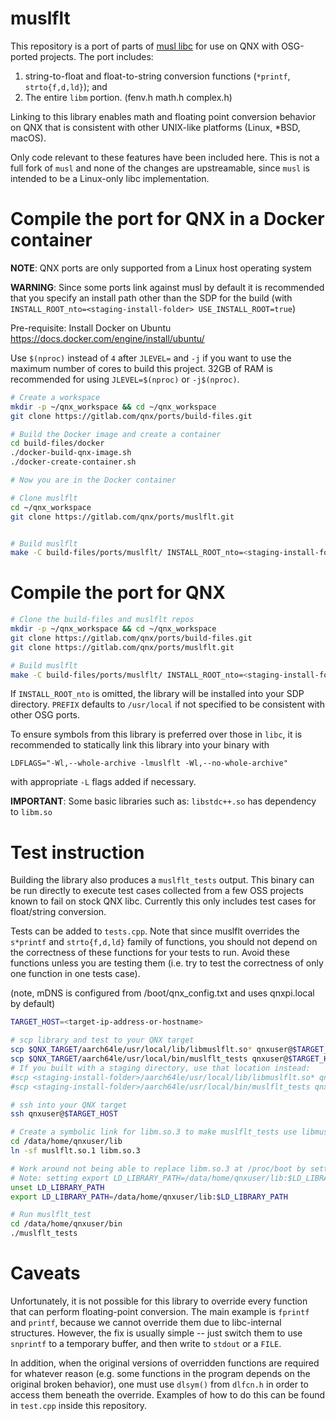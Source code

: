 muslflt
===

This repository is a port of parts of [musl libc](http://musl.libc.org/) for use on QNX with OSG-ported projects. The port includes:

1. string-to-float and float-to-string conversion functions (`*printf`, `strto{f,d,ld}`); and
2. The entire `libm` portion. (fenv.h math.h complex.h)

Linking to this library enables math and floating point conversion behavior on QNX that is consistent with other UNIX-like platforms (Linux, \*BSD, macOS).

Only code relevant to these features have been included here. This is not a full fork of `musl` and none of the changes are upstreamable, since `musl` is intended to be a Linux-only libc implementation.

# Compile the port for QNX in a Docker container

**NOTE**: QNX ports are only supported from a Linux host operating system

**WARNING**: Since some ports link against musl by default it is recommended that you specify an install path other than the SDP for the build (with `INSTALL_ROOT_nto=<staging-install-folder> USE_INSTALL_ROOT=true`)

Pre-requisite: Install Docker on Ubuntu https://docs.docker.com/engine/install/ubuntu/

Use `$(nproc)` instead of `4` after `JLEVEL=` and `-j` if you want to use the maximum number of cores to build this project.
32GB of RAM is recommended for using `JLEVEL=$(nproc)` or `-j$(nproc)`.

```bash
# Create a workspace
mkdir -p ~/qnx_workspace && cd ~/qnx_workspace
git clone https://gitlab.com/qnx/ports/build-files.git

# Build the Docker image and create a container
cd build-files/docker
./docker-build-qnx-image.sh
./docker-create-container.sh

# Now you are in the Docker container

# Clone muslflt
cd ~/qnx_workspace
git clone https://gitlab.com/qnx/ports/muslflt.git


# Build muslflt
make -C build-files/ports/muslflt/ INSTALL_ROOT_nto=<staging-install-folder> USE_INSTALL_ROOT=true install QNX_PROJECT_ROOT="$(pwd)/muslflt" -j4
```

# Compile the port for QNX
```bash
# Clone the build-files and muslflt repos
mkdir -p ~/qnx_workspace && cd ~/qnx_workspace
git clone https://gitlab.com/qnx/ports/build-files.git
git clone https://gitlab.com/qnx/ports/muslflt.git

# Build muslflt
make -C build-files/ports/muslflt/ INSTALL_ROOT_nto=<staging-install-folder> USE_INSTALL_ROOT=true install QNX_PROJECT_ROOT="$(pwd)/muslflt" -j4
```

If `INSTALL_ROOT_nto` is omitted, the library will be installed into your SDP directory. `PREFIX` defaults to `/usr/local` if not specified to be consistent with other OSG ports.

To ensure symbols from this library is preferred over those in `libc`, it is recommended to statically link this library into your binary with

```
LDFLAGS="-Wl,--whole-archive -lmuslflt -Wl,--no-whole-archive"
```

with appropriate `-L` flags added if necessary.

**IMPORTANT**: Some basic libraries such as: `libstdc++.so` has dependency to `libm.so`

# Test instruction

Building the library also produces a `muslflt_tests` output. This binary can be run directly to execute test cases collected from a few OSS projects known to fail on stock QNX libc. Currently this only includes test cases for float/string conversion.

Tests can be added to `tests.cpp`. Note that since muslflt overrides the `s*printf` and `strto{f,d,ld}` family of functions, you should not depend on the correctness of these functions for your tests to run. Avoid these functions unless you are testing them (i.e. try to test the correctness of only one function in one tests case).

(note, mDNS is configured from /boot/qnx_config.txt and uses qnxpi.local by
default)
```bash
TARGET_HOST=<target-ip-address-or-hostname>

# scp library and test to your QNX target
scp $QNX_TARGET/aarch64le/usr/local/lib/libmuslflt.so* qnxuser@$TARGET_HOST:/data/home/qnxuser/lib
scp $QNX_TARGET/aarch64le/usr/local/bin/muslflt_tests qnxuser@$TARGET_HOST:/data/home/qnxuser/bin
# If you built with a staging directory, use that location instead:
#scp <staging-install-folder>/aarch64le/usr/local/lib/libmuslflt.so* qnxuser@$TARGET_HOST:/data/home/qnxuser/lib
#scp <staging-install-folder>/aarch64le/usr/local/bin/muslflt_tests qnxuser@$TARGET_HOST:/data/home/qnxuser/bin

# ssh into your QNX target
ssh qnxuser@$TARGET_HOST

# Create a symbolic link for libm.so.3 to make muslflt_tests use libmuslflt.so
cd /data/home/qnxuser/lib
ln -sf muslflt.so.1 libm.so.3

# Work around not being able to replace libm.so.3 at /proc/boot by setting LD_LIBRARY_PATH to point at /data/home/qnxuser/lib
# Note: setting export LD_LIBRARY_PATH=/data/home/qnxuser/lib:$LD_LIBRARY_PATH to search for libm.so.3 first in /data/home/qnxuser/lib does not work.
unset LD_LIBRARY_PATH
export LD_LIBRARY_PATH=/data/home/qnxuser/lib:$LD_LIBRARY_PATH

# Run muslflt_test
cd /data/home/qnxuser/bin
./muslflt_tests
```

Caveats
===

Unfortunately, it is not possible for this library to override every function that can perform floating-point conversion. The main example is `fprintf` and `printf`, because we cannot override them due to libc-internal structures. However, the fix is usually simple -- just switch them to use `snprintf` to a temporary buffer, and then write to `stdout` or a `FILE`.

In addition, when the original versions of overridden functions are required for whatever reason (e.g. some functions in the program depends on the original broken behavior), one must use `dlsym()` from `dlfcn.h` in order to access them beneath the override. Examples of how to do this can be found in `test.cpp` inside this repository.
